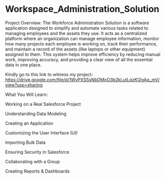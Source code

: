 # Workspace_Administration_Solution
Project Overview: The Workforce Administration Solution is a software application designed to simplify and automate various tasks related to managing employees and the assets they use. It acts as a centralized platform where an organization can manage employee information, monitor how many projects each employee is working on, track their performance, and maintain a record of the assets (like laptops or other equipment) assigned to them. This system helps improve efficiency by reducing manual work, improving accuracy, and providing a clear view of all the essential data in one place.

Kindly go to this link to witness my project: https://drive.google.com/file/d/1WvPXSSsNbDMoO3b2kLutLqzKI2gAq_mV/view?usp=sharing

What You Will Learn:

Working on a Real Salesforce Project

Understanding Data Modeling

Creating an Application

Customizing the User Interface (UI)

Importing Bulk Data

Ensuring Security in Salesforce

Collaborating with a Group

Creating Reports & Dashboards
